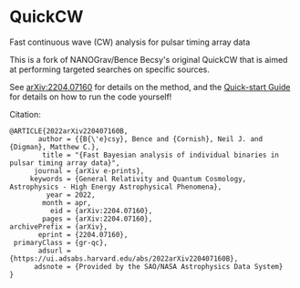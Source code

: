 # QuickCW
Fast continuous wave (CW) analysis for pulsar timing array data

This is a fork of NANOGrav/Bence Becsy's original QuickCW that is aimed at performing targeted searches on specific sources.

See [arXiv:2204.07160](https://arxiv.org/abs/2204.07160) for details on the method, and the [Quick-start Guide](https://github.com/nanograv/QuickCW/blob/main/docs/how_to_run_QuickCW.md) for details on how to run the code yourself!

Citation:
```
@ARTICLE{2022arXiv220407160B,
       author = {{B{\'e}csy}, Bence and {Cornish}, Neil J. and {Digman}, Matthew C.},
        title = "{Fast Bayesian analysis of individual binaries in pulsar timing array data}",
      journal = {arXiv e-prints},
     keywords = {General Relativity and Quantum Cosmology, Astrophysics - High Energy Astrophysical Phenomena},
         year = 2022,
        month = apr,
          eid = {arXiv:2204.07160},
        pages = {arXiv:2204.07160},
archivePrefix = {arXiv},
       eprint = {2204.07160},
 primaryClass = {gr-qc},
       adsurl = {https://ui.adsabs.harvard.edu/abs/2022arXiv220407160B},
      adsnote = {Provided by the SAO/NASA Astrophysics Data System}
}
```
